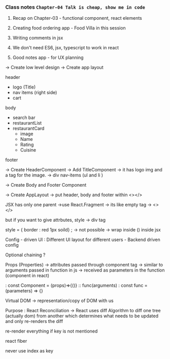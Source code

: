 ### Class notes `Chapter-04 Talk is cheap, show me in code`

1. Recap on Chapter-03 - functional component, react elements

2. Creating food ordering app - Food Villa in this session

3. Writing comments in jsx

4. We don't need ES6, jsx, typescript to work in react

5. Good notes app - for UX planning

-> Create low level design
-> Create app layout

header

- logo (Title)
- nav items (right side)
- cart

body

- search bar
- restaurantList
- restaurantCard
  - image
  - Name
  - Rating
  - Cuisine

footer

-> Create HeaderComponent
-> Add TitleComponent -> it has logo img and a tag for the image.
-> div nav-items (ul and li )

-> Create Body and Footer Component

-> Create AppLayout -> put header, body and footer within <></>

JSX has only one parent ->use React.Fragment -> its like empty tag -> <> </>

but if you want to give attrbutes, style -> div tag

style = { border : red 1px soild} ; -> not possible -> wrap inside () inside jsx

Config - driven UI : Different UI layout for different users - Backend driven config

Optional chaining ?

Props (Properties) -> attributes passed through component tag -> similar to arguments passed in function in js -> received as parameters in the function (component in react)

<Component attributes /> : const Component = (props)=>{()} :: func(arguments) : const func = (parameters) => {}

Virtual DOM -> representation/copy of DOM with us

Purpose : React Reconciliation -> React uses diff Algorithm to diff one tree (actually dom) from another which determines what needs to be updated and only re-renders the diff

re-render everything if key is not mentioned

react fiber

never use index as key
